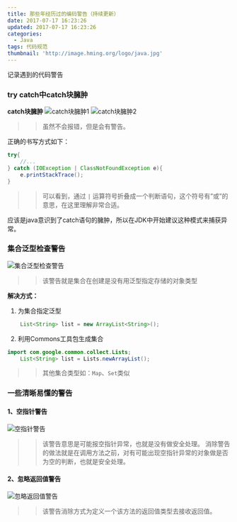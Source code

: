 ```yaml
---
title: 那些年经历过的编码警告（持续更新）
date: 2017-07-17 16:23:26
updated: 2017-07-17 16:23:26
categories: 
  - Java
tags: 代码规范
thumbnail: 'http://image.hming.org/logo/java.jpg'
---
```

记录遇到的代码警告
<!-- more -->
### try catch中catch块臃肿
**catch块臃肿**
![catch块臃肿1](http://image.hming.org/代码警告/catch块臃肿1.jpg)
![catch块臃肿2](http://image.hming.org/代码警告/catch块臃肿2.jpg)
>>虽然不会报错，但是会有警告。

正确的书写方式如下：

```java
try{
	//...
} catch (IOException | ClassNotFoundException e){
	e.printStackTrace();
}
```

>>可以看到，通过 `|` 运算符号折叠成一个判断语句，这个符号有”或”的意思，在这里理解非常合适。

应该是java意识到了catch语句的臃肿，所以在JDK中开始建议这种模式来捕获异常。

### 集合泛型检查警告
![集合泛型检查警告](http://image.hming.org/代码警告/集合泛型检查警告.png)
>>该警告就是集合在创建是没有用泛型指定存储的对象类型

**解决方式：**
1. 为集合指定泛型
```java
	List<String> list = new ArrayList<String>();
```
2. 利用Commons工具包生成集合
```java
import com.google.common.collect.Lists;
	List<String> list = Lists.newArrayList();
```

>>其他集合类型如：`Map`、`Set`类似

### 一些清晰易懂的警告
#### 1、空指针警告
![空指针警告](http://image.hming.org/代码警告/空指针警告.png)
>>该警告意思是可能报空指针异常，也就是没有做安全处理。
消除警告的做法就是在调用方法之前，对有可能出现空指针异常的对象做是否为空的判断，也就是安全处理。

#### 2、忽略返回值警告
![忽略返回值警告](http://image.hming.org/代码警告/忽略返回值警告.png)
>>该警告消除方式为定义一个该方法的返回值类型去接收返回值。

